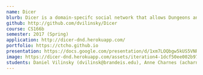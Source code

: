 ```yaml
---
name: Dicer
blurb: Dicer is a domain-specifc social network that allows Dungeons and Dragons players to find and connect with other players. Dicer is a social media meet-up app for people, veterans and newcomers alike, to quickly find other people to play Dungeons and Dragons with.
github: http://github.com/dvilinsky/Dicer
course: CS166b
semester: 2017 (Spring)
application: http://dicer-dnd.herokuapp.com/
portfolio: https://ctcho.github.io
presentation: https://docs.google.com/presentation/d/1xm7LOQbgw5kUS5VNRfUMlCPPA1ytmdU08EBJz0-2hyk/edit?ts=590e2435
image: https://dicer-dnd.herokuapp.com/assets/iteration4-1dcf50ee002b979544e2c6884148ae5cfaafd4e1ee900211ef4537d27788f602.png
students: Daniel Vilinsky (dvilinsk@brandeis.edu), Anne Charnes (acharnes@brandeis.edu), Cameron Cho (ctcho@brandeis.edu), Michael Spittler (spittler@brandeis.edu)
---
```

